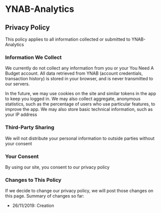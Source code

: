 # YNAB-Analytics

## Privacy Policy

This policy applies to all information collected or submitted to YNAB-Analytics
                
### Information We Collect

We currently do not collect any information from you or your You Need A Budget account. All data
    retrieved from YNAB (account credentials, transaction history) is stored in your browser, and is
    never transmitted to our servers.
    
In the future, we may use cookies on the site and similar tokens in the app to keep you logged in.
    We may also collect aggregate, anonymous statistics, such as the percentage of users who use
    particular features, to improve the app. We may also store basic technical information, such as
    your IP address
    
### Third-Party Sharing

We will not distribute your personal information to outside parties without your consent

### Your Consent

By using our site, you consent to our privacy policy

### Changes to This Policy

If we decide to change our privacy policy, we will post those changes on this page. Summary of
    changes so far:

 - 26/11/2019: Creation
                       